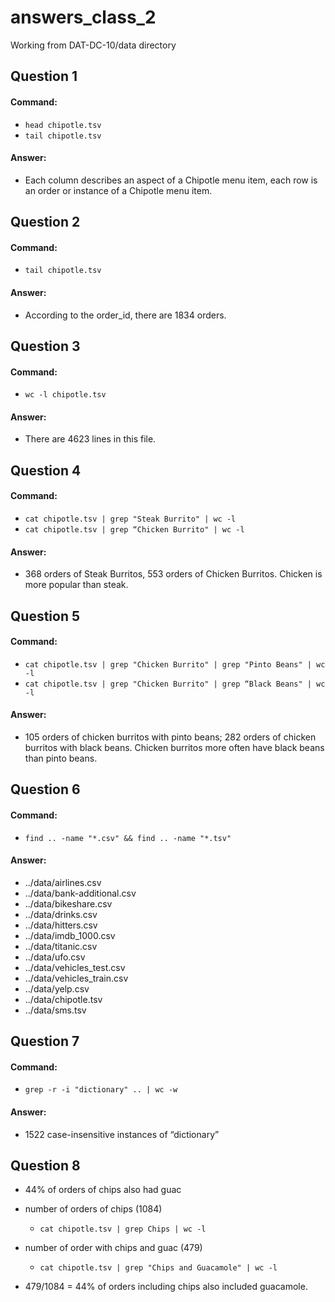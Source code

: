 # answers_class_2
Working from DAT-DC-10/data directory

## Question 1
#### Command: 
  * `head chipotle.tsv`
  * `tail chipotle.tsv`

#### Answer: 
  * Each column describes an aspect of a Chipotle menu item, each row is an order or instance of a Chipotle menu item.

## Question 2
#### Command: 
  * `tail chipotle.tsv`

#### Answer: 
  * According to the order_id, there are 1834 orders.


## Question 3
#### Command: 
  * `wc -l chipotle.tsv` 

#### Answer: 
  * There are 4623 lines in this file.

## Question 4
#### Command:
  * `cat chipotle.tsv | grep "Steak Burrito" | wc -l`
  * `cat chipotle.tsv | grep “Chicken Burrito" | wc -l`

#### Answer: 
  * 368 orders of Steak Burritos, 553 orders of Chicken Burritos. Chicken is more popular than steak.

## Question 5
#### Command:
  * `cat chipotle.tsv | grep "Chicken Burrito" | grep "Pinto Beans" | wc -l`
  * `cat chipotle.tsv | grep "Chicken Burrito" | grep “Black Beans" | wc -l`

#### Answer: 
  * 105 orders of chicken burritos with pinto beans; 282 orders of chicken burritos with black beans. Chicken burritos more often have black beans than pinto beans.

## Question 6
#### Command:
  * `find .. -name "*.csv" && find .. -name "*.tsv"`

#### Answer:  

  * ../data/airlines.csv
  * ../data/bank-additional.csv
  * ../data/bikeshare.csv
  * ../data/drinks.csv
  * ../data/hitters.csv
  * ../data/imdb_1000.csv
  * ../data/titanic.csv
  * ../data/ufo.csv
  * ../data/vehicles_test.csv
  * ../data/vehicles_train.csv
  * ../data/yelp.csv
  * ../data/chipotle.tsv
  * ../data/sms.tsv

## Question 7
#### Command: 
  * `grep -r -i "dictionary" .. | wc -w`

#### Answer: 
  * 1522 case-insensitive instances of “dictionary”

## Question 8
  * 44% of orders of chips also had guac

  * number of orders of chips (1084)
    * `cat chipotle.tsv | grep Chips | wc -l`
	
  * number of order with chips and guac (479)
    * `cat chipotle.tsv | grep "Chips and Guacamole" | wc -l`
	
  * 479/1084 = 44% of orders including chips also included guacamole.

